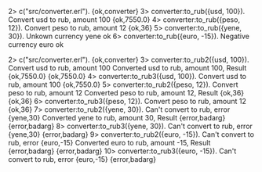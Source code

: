 2> c("src/converter.erl"). 
{ok,converter}
3> converter:to_rub({usd, 100}).
Convert usd to rub, amount 100
{ok,7550.0}
4> converter:to_rub({peso, 12}).
Convert peso to rub, amount 12
{ok,36}
5> converter:to_rub({yene, 30}).
Unkown currency yene
ok
6> converter:to_rub({euro, -15}).
Negative currency euro
ok

2> c("src/converter.erl"). 
{ok,converter}
3> converter:to_rub2({usd, 100}).
Convert usd to rub, amount 100
Converted usd to rub, amount 100, Result {ok,7550.0}
{ok,7550.0}
4> converter:to_rub3({usd, 100}). 
Convert usd to rub, amount 100
{ok,7550.0}
5> converter:to_rub2({peso, 12}).
Convert peso to rub, amount 12
Converted peso to rub, amount 12, Result {ok,36}
{ok,36}
6> converter:to_rub3({peso, 12}). 
Convert peso to rub, amount 12
{ok,36}
7> converter:to_rub2({yene, 30}).
Can't convert to rub, error {yene,30}
Converted yene to rub, amount 30, Result {error,badarg}
{error,badarg}
8> converter:to_rub3({yene, 30}). 
Can't convert to rub, error {yene,30}
{error,badarg}
9> converter:to_rub2({euro, -15}).
Can't convert to rub, error {euro,-15}
Converted euro to rub, amount -15, Result {error,badarg}
{error,badarg}
10> converter:to_rub3({euro, -15}). 
Can't convert to rub, error {euro,-15}
{error,badarg}

